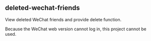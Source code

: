 
## deleted-wechat-friends

View deleted WeChat friends and provide delete function. 

Because the WeChat web version cannot log in, this project cannot be used.
